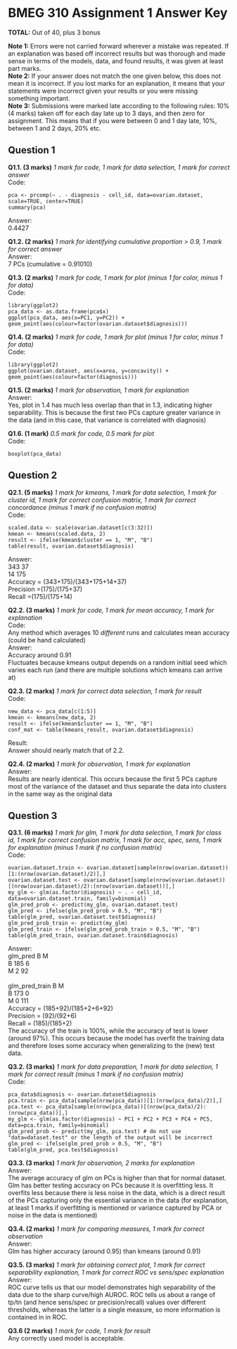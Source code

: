 # BMEG 310 Assignment 1 Answer Key

**TOTAL:** Out of 40, plus 3 bonus


**Note 1:** Errors were not carried forward wherever a mistake was repeated. If an explanation was based off incorrect results but was thorough and made sense in terms of the models, data, and found results, it was given at least part marks.<br/>
**Note 2:** If your answer does not match the one given below, this does not mean it is incorrect. If you lost marks for an explanation, it means that your statements were incorrect given your results or you were missing something important.<br/>
**Note 3:** Submissions were marked late according to the following rules: 10% (4 marks) taken off for each day late up to 3 days, and then zero for assignment. This means that if you were between 0 and 1 day late, 10%, between 1 and 2 days, 20% etc.<br/>

## Question 1
**Q1.1. (3 marks)** *1 mark for code, 1 mark for data selection, 1 mark for correct answer*<br/>
Code:
```
pca <- prcomp(~ . - diagnosis - cell_id, data=ovarian.dataset, scale=TRUE, center=TRUE)
summary(pca)
```
Answer:
<br/>
0.4427


**Q1.2. (2 marks)** *1 mark for identifying cumulative proportion > 0.9, 1 mark for correct answer*<br/>
Answer:<br/>
7 PCs (cumulative = 0.91010)


**Q1.3. (2 marks)** *1 mark for code, 1 mark for plot (minus 1 for color, minus 1 for data)*<br/>
Code:
```
library(ggplot2)
pca_data <- as.data.frame(pca$x)
ggplot(pca_data, aes(x=PC1, y=PC2)) + geom_point(aes(colour=factor(ovarian.dataset$diagnosis)))
```


**Q1.4. (2 marks)** *1 mark for code, 1 mark for plot (minus 1 for color, minus 1 for data)*<br/>
Code:
```
library(ggplot2)
ggplot(ovarian.dataset, aes(x=area, y=concavity)) + geom_point(aes(colour=factor(diagnosis)))
```

**Q1.5. (2 marks)** *1 mark for observation, 1 mark for explanation*<br/>
Answer:<br/>
Yes, plot in 1.4 has much less overlap than that in 1.3, indicating higher separability. This is because the first two PCs capture greater variance in the data (and in this case, that variance is correlated with diagnosis)


**Q1.6. (1 mark)** *0.5 mark for code, 0.5 mark for plot*<br/>
Code:
```
boxplot(pca_data)
```

## Question 2
**Q2.1. (5 marks)** *1 mark for kmeans, 1 mark for data selection, 1 mark for cluster id, 1 mark for correct confusion matrix, 1 mark for correct concordance (minus 1 mark if no confusion matrix)*<br/>
Code:
```
scaled.data <- scale(ovarian.dataset[c(3:32)])
kmean <- kmeans(scaled.data, 2)
result <- ifelse(kmean$cluster == 1, "M", "B")
table(result, ovarian.dataset$diagnosis)
```
Answer:<br/>
343 	37<br/>
14  	175<br/>
Accuracy = (343+175)/(343+175+14+37)<br/>
Precision =(175)/(175+37)<br/>
Recall =(175)/(175+14)<br/>


**Q2.2. (3 marks)** *1 mark for code, 1 mark for mean accuracy, 1 mark for explanation*<br/>
Code:<br/>
Any method which averages 10 *different* runs and calculates mean accuracy (could be hand calculated)<br/>
Answer:<br/>
Accuracy around 0.91<br/>
Fluctuates because kmeans output depends on a random initial seed which varies each run (and there are multiple solutions which kmeans can arrive at)<br/>


**Q2.3. (2 marks)** *1 mark for correct data selection, 1 mark for result*<br/>
Code:
```
new_data <- pca_data[c(1:5)]
kmean <- kmeans(new_data, 2)
result <- ifelse(kmean$cluster == 1, "M", "B")
conf_mat <- table(kmeans_result, ovarian.dataset$diagnosis)
```
Result:<br/>
Answer should nearly match that of 2.2.


**Q2.4. (2 marks)** *1 mark for observation, 1 mark for explanation*<br/>
Answer:<br/>
Results are nearly identical. This occurs because the first 5 PCs capture most of the variance of the dataset and thus separate the data into clusters in the same way as the original data


## Question 3
**Q3.1. (6 marks)** *1 mark for glm, 1 mark for data selection, 1 mark for class id, 1 mark for correct confusion matrix, 1 mark for acc, spec, sens, 1 mark for explanation (minus 1 mark if no confusion matrix)*<br/>
Code:
```
ovarian.dataset.train <- ovarian.dataset[sample(nrow(ovarian.dataset))[1:(nrow(ovarian.dataset)/2)],]
ovarian.dataset.test <- ovarian.dataset[sample(nrow(ovarian.dataset))[(nrow(ovarian.dataset)/2):(nrow(ovarian.dataset))],]
my_glm <- glm(as.factor(diagnosis) ~ . - cell_id, data=ovarian.dataset.train, family=binomial)
glm_pred_prob <- predict(my_glm, ovarian.dataset.test)
glm_pred <- ifelse(glm_pred_prob > 0.5, "M", "B")
table(glm_pred, ovarian.dataset.test$diagnosis)
glm_pred_prob_train <- predict(my_glm)
glm_pred_train <- ifelse(glm_pred_prob_train > 0.5, "M", "B")
table(glm_pred_train, ovarian.dataset.train$diagnosis)
```
Answer:<br/>
glm_pred   	    	B   	M<br/>
       		B   	185  	6<br/>
       		M  	2  	92<br/>
<br/>
glm_pred_train   	B   	M<br/>
             		B	173  	0<br/>
             		M   	0 	111<br/>
Accuracy = (185+92)/(185+2+6+92)<br/>
Precision = (92)/(92+6)<br/>
Recall = (185)/(185+2)<br/>
The accuracy of the train is 100%, while the accuracy of test is lower (around 97%). This occurs because the model has overfit the training data and therefore loses some accuracy when generalizing to the (new) test data.

**Q3.2. (3 marks)** *1 mark for data preparation, 1 mark for data selection, 1 mark for correct result (minus 1 mark if no confusion matrix)*<br/>
Code:
```
pca_data$diagnosis <- ovarian.dataset$diagnosis
pca.train <- pca_data[sample(nrow(pca_data))[1:(nrow(pca_data)/2)],]
pca.test <- pca_data[sample(nrow(pca_data))[(nrow(pca_data)/2):(nrow(pca_data))],]
my_glm <- glm(as.factor(diagnosis) ~ PC1 + PC2 + PC3 + PC4 + PC5, data=pca.train, family=binomial)
glm_pred_prob <- predict(my_glm, pca.test) # do not use "data=dataset.test" or the length of the output will be incorrect
glm_pred <- ifelse(glm_pred_prob > 0.5, "M", "B")
table(glm_pred, pca.test$diagnosis)
```


**Q3.3. (3 marks)** *1 mark for observation, 2 marks for explanation*<br/>
Answer:<br/>
The average accuracy of glm on PCs is higher than that for normal dataset. Glm has better testing accuracy on PCs because it is overfitting less. It overfits less because there is less noise in the data, which is a direct result of the PCs capturing only the essential variance in the data (for explanation, at least 1 marks if overfitting is mentioned or variance captured by PCA or noise in the data is mentioned)


**Q3.4. (2 marks)** *1 mark for comparing measures, 1 mark for correct observation*<br/>
Answer:<br/>
Glm has higher accuracy (around 0.95) than kmeans (around 0.91)


**Q3.5. (3 marks)** *1 mark for obtaining correct plot, 1 mark for correct separability explanation, 1 mark for correct ROC vs sens/spec explanation*<br/>
Answer:<br/>
ROC curve tells us that our model demonstrates high separability of the data due to the sharp curve/high AUROC. ROC tells us about a range of tp/tn (and hence sens/spec or precision/recall) values over different thresholds, whereas the latter is a single measure, so more information is contained in in ROC.

**Q3.6 (2 marks)** *1 mark for code, 1 mark for result*<br/>
Any correctly used model is acceptable.
